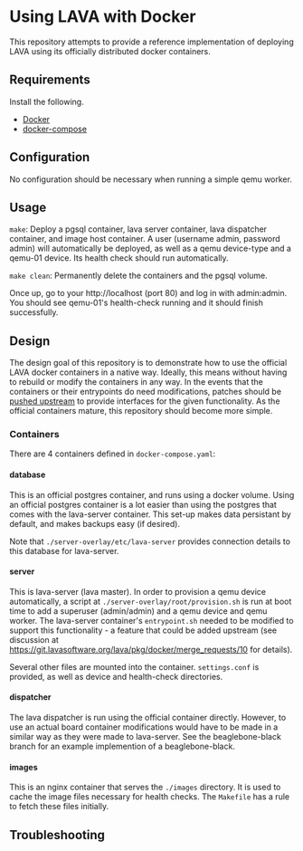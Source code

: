 # Using LAVA with Docker

This repository attempts to provide a reference implementation of deploying
LAVA using its officially distributed docker containers.

## Requirements

Install the following.
- [Docker](https://docs.docker.com/install/)
- [docker-compose](https://docs.docker.com/compose/install/)

## Configuration

No configuration should be necessary when running a simple qemu worker.

## Usage

`make`: Deploy a pgsql container, lava server container, lava dispatcher
container, and image host container. A user (username admin, password admin)
will automatically be deployed, as well as a qemu device-type and a qemu-01
device. Its health check should run automatically.

`make clean`: Permanently delete the containers and the pgsql volume.

Once up, go to your http://localhost (port 80) and log in with admin:admin. You
should see qemu-01's health-check running and it should finish successfully.

## Design

The design goal of this repository is to demonstrate how to use the official
LAVA docker containers in a native way. Ideally, this means without having to
rebuild or modify the containers in any way. In the events that the containers
or their entrypoints do need modifications, patches should be [pushed
upstream](https://git.lavasoftware.org/lava/pkg/docker) to provide interfaces
for the given functionality. As the official containers mature, this repository
should become more simple.

### Containers

There are 4 containers defined in `docker-compose.yaml`:

#### database

This is an official postgres container, and runs using a docker volume. Using
an official postgres container is a lot easier than using the postgres that
comes with the lava-server container. This set-up makes data persistant by
default, and makes backups easy (if desired).

Note that `./server-overlay/etc/lava-server` provides connection details to
this database for lava-server.

#### server

This is lava-server (lava master). In order to provision a qemu device
automatically, a script at `./server-overlay/root/provision.sh` is run at boot
time to add a superuser (admin/admin) and a qemu device and qemu worker. The
lava-server container's `entrypoint.sh` needed to be modified to support this
functionality - a feature that could be added upstream (see discussion at
https://git.lavasoftware.org/lava/pkg/docker/merge_requests/10 for details).

Several other files are mounted into the container. `settings.conf` is
provided, as well as device and health-check directories.

#### dispatcher

The lava dispatcher is run using the official container directly. However, to
use an actual board container modifications would have to be made in a similar
way as they were made to lava-server. See the beaglebone-black branch for an
example implemention of a beaglebone-black.

#### images

This is an nginx container that serves the `./images` directory. It is used to
cache the image files necessary for health checks. The `Makefile` has a rule to
fetch these files initially.

## Troubleshooting

